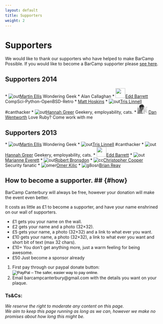 ```yaml
---
layout: default
title: Supporters 
weight: 2
---
```


# Supporters #

We would like to thank our supporters who have helped to make BarCamp Possible. If you would like to become a BarCamp supporter please [see here](#how).

## Supporters 2014 ##

<div class="supporters" id="supporters">
* <img class="alignnone size-full wp-image-460" alt="out" src="http://i1.wp.com/barcampcanterbury.com/wp-content/uploads/2013/03/out.png?resize=0%2C32" width="32" height="32"><a href="http://canthack.org">Martin Ellis</a > <span>Wondering Geek</span>
* Alan Callaghan
* <img src="http://i1.wp.com/barcampcanterbury.com/wp-content/uploads/2013/03/TurricanSprites.png?w=584" width="32" height="32"><a href="http://theunixzoo.co.uk" class="alignnone size-full wp-image-460">Edd Barrett</a> <span>CompSci-Python-OpenBSD-Retro</span>
* <a href="https://www.youtube.com/watch?v=kfVsfOSbJY0">Matt Hoskins</a>
* <img class="alignnone size-full wp-image-460 grav-hashed grav-hijack" alt="out" src="http://www.gravatar.com/avatar/341c531b300cc77f6195b4fb0cb01b9c?s=32" height="32" id="grav-341c531b300cc77f6195b4fb0cb01b9c-0"><a href="http://canthack.org">Tris Linnell</a> <span>#canthacker</span>
* <img class="alignnone size-full wp-image-460 grav-hashed grav-hijack" alt="out" src="http://www.gravatar.com/avatar/596317667dfee01fd0551c2783fcd67c?s=32" height="32" id="grav-596317667dfee01fd0551c2783fcd67c-0"><a href="http://canthack.org">Hannah Greer</a> <span>Geekery, employability, cats.</span>
* <img class="alignnone size-full wp-image-460 grav-hashed grav-hijack" alt="out" src="/assets/images/supporters/dan.jpeg"> <a href="https://atechmedia.com/careers">Dan Wentworth</a> <span>Love Ruby? Come work with me</span>

</div>

## Supporters 2013 ##

<div class="supporters" id="supporters">
* <img class="alignnone size-full wp-image-460" alt="out" src="http://i1.wp.com/barcampcanterbury.com/wp-content/uploads/2013/03/out.png?resize=0%2C32" width="32" height="32"><a href="http://canthack.org">Martin Ellis</a > <span>Wondering Geek</span>
* <img class="alignnone size-full wp-image-460 grav-hashed grav-hijack" alt="out" src="http://www.gravatar.com/avatar/341c531b300cc77f6195b4fb0cb01b9c?s=32" height="32" id="grav-341c531b300cc77f6195b4fb0cb01b9c-0"><a href="http://canthack.org">Tris Linnell</a> <span>#canthacker</span>
* <img class="alignnone size-full wp-image-460 grav-hashed grav-hijack" alt="out" src="http://www.gravatar.com/avatar/596317667dfee01fd0551c2783fcd67c?s=32" height="32" id="grav-596317667dfee01fd0551c2783fcd67c-0"><a href="http://canthack.org">Hannah Greer</a> <span>Geekery, employability, cats.</span>
* <img src="http://i1.wp.com/barcampcanterbury.com/wp-content/uploads/2013/03/TurricanSprites.png?w=584" width="32" height="32"><a href="http://soma.fm" class="alignnone size-full wp-image-460">Edd Barrett</a>
* <img class="alignnone size-full wp-image-460" alt="out" src="http://i2.wp.com/barcampcanterbury.com/wp-content/uploads/2013/03/mair.jpg?resize=0%2C32" width="32" height="32"><a href="http://canthack.org">Marianne Everett</a>
* <img class="alignnone size-full wp-image-460" alt="out" src="http://barcampcanterbury.com/wp-content/uploads/2013/03/images.jpe" width="0" height="32"><a href="https://www.youtube.com/watch?v=dQw4w9WgXcQ">Robert Bronsdon</a>
* <img src="http://i0.wp.com/barcampcanterbury.com/wp-content/uploads/2013/03/cc.png?resize=32%2C32" alt="cc" class="alignnone size-full wp-image-569" width="32" height="32"><a href="http://www.itscooper.co.uk">Christopher Cooper</a> <span>Security fanatic</span>
* <img src="http://i1.wp.com/barcampcanterbury.com/wp-content/uploads/2013/03/omer.jpg?resize=32%2C32" alt="omer" class="alignnone size-full wp-image-574" width="32" height="32"><a href="http://canthack.org">Omer Kilic</a>
* <img src="http://i1.wp.com/barcampcanterbury.com/wp-content/uploads/2013/03/g8osn.jpg?resize=32%2C32" alt="g8osn" class="alignnone size-full wp-image-580" width="32" height="32"><a href="http://www.g8osn.net">Brian Reay</a>

</div>



## How to become a supporter. ##  {#how}

BarCamp Canterbury will always be free, however your donation will make the event even better.

It costs as little as £1 to become a supporter, and have your name enshrined on our wall of supporters.

* £1 gets you your name on the wall.
* £2 gets your name and a photo (32×32).
* £5 gets your name, a photo (32×32) and a link to what ever you want.
* £10 gets your name, a photo (32×32), a link to what ever you want and short bit of text (max 32 chars).
* £10+ You don’t get anything more, just a warm feeling for being awesome.
* £50 Just become a sponsor already

<ol>
<li>First pay through our paypal donate button:

<form action="https://www.paypal.com/cgi-bin/webscr" method="post" target="_top">
<input type="hidden" name="cmd" value="_s-xclick">
<input type="hidden" name="hosted_button_id" value="6WLYBMMWCW3Y4">
<input type="image" src="https://www.paypalobjects.com/en_US/GB/i/btn/btn_donateCC_LG.gif" border="0" name="submit" alt="PayPal – The safer, easier way to pay online.">
<img alt="" border="0" src="https://www.paypalobjects.com/en_GB/i/scr/pixel.gif" width="1" height="1">
</form>
</li>

<li>Email barcampcanterbury@gmail.com with the details you want on your plaque.</li>
</ol>

### Ts&Cs: ###

_We reserve the right to moderate any content on this page._<br>
_We aim to keep this page running as long as we can, however we make no promises about how long this might be._
